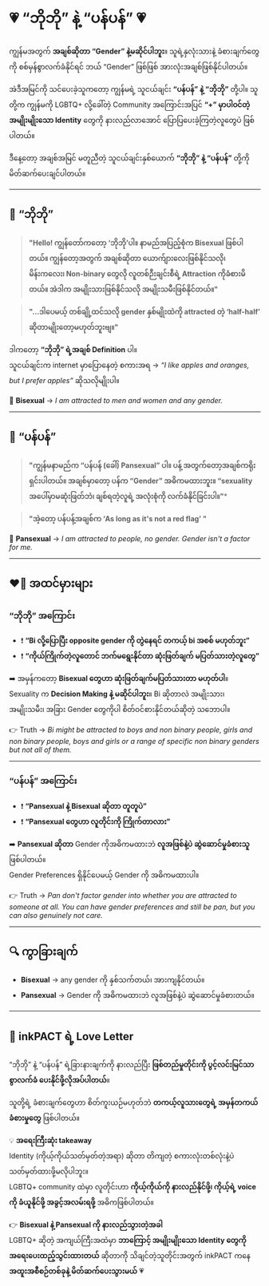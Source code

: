 # 💗 “ဘိုဘို” နဲ့ “ပန်ပန်” 💗

ကျွန်မအတွက် **အချစ်ဆိုတာ “Gender” နဲ့မဆိုင်ပါဘူး**။ သူရဲ့နှလုံးသားနဲ့ ခံစားချက်တွေကို စစ်မှန်စွာလက်ခံနိုင်ရင် ဘယ် “Gender” ဖြစ်ဖြစ် အားလုံးအချစ်ဖြစ်နိုင်ပါတယ်။

အဲဒီအမြင်ကို သင်ပေးခဲ့သူကတော့ ကျွန်မရဲ့ သူငယ်ချင်း **“ပန်ပန်” နဲ့ “ဘိုဘို”** တို့ပါ။ သူတို့က ကျွန်မကို LGBTQ+ လို့ခေါ်တဲ့ Community အကြောင်းအပြင် **“+” မှာပါဝင်တဲ့ အမျိုးမျိုးသော Identity** တွေကို နားလည်လာအောင် ပြောပြပေးခဲ့ကြတဲ့လူတွေပဲ ဖြစ်ပါတယ်။

ဒီနေ့တော့ အချစ်အမြင် မတူညီတဲ့ သူငယ်ချင်းနှစ်ယောက် **“ဘိုဘို” နဲ့ “ပန်ပန်”** တို့ကို မိတ်ဆက်ပေးချင်ပါတယ်။

---

## 👤 “ဘိုဘို”

> **"Hello! ကျွန်တော်ကတော့ ‘ဘိုဘို’ပါ။ နာမည်အပြည့်စုံက Bisexual ဖြစ်ပါတယ်။ ကျွန်တော့အတွက် အချစ်ဆိုတာ ယောက်ျားလေးဖြစ်နိုင်သလို၊ မိန်းကလေး၊ Non-binary တွေလို လူတစ်ဉီးချင်းစီရဲ့ Attraction ကိုခံစားမိတယ်။ အဲဒါက အမျိုးသားဖြစ်နိုင်သလို အမျိုးသမီးဖြစ်နိုင်တယ်။"**

> **"...ဒါပေမယ့် တစ်ချို့ထင်သလို gender နှစ်မျိုးထဲကို attracted တဲ့ ‘half-half’ ဆိုတာ‌မျိုးတော့မဟုတ်ဘူးဗျ။"**

ဒါကတော့ **“ဘိုဘို” ရဲ့အချစ် Definition** ပါ။  
သူငယ်ချင်းက internet မှာပြောနေတဲ့ စကားအရ → *“I like apples and oranges, but I prefer apples”* ဆိုသလိုမျိုးပါ။

👀 **Bisexual** → *I am attracted to men and women and any gender.*

---

## 👤 “ပန်ပန်”

> **"ကျွန်မနာမည်က “ပန်ပန် (ခေါ်) Pansexual” ပါ။ ပန့် အတွက်တော့အချစ်ကရိုးရှင်းပါတယ်။ အချစ်မှာတော့ ပန်က “Gender” အဓိကမထားဘူး။ “sexuality အပေါ်မှာမဆုံးဖြတ်ဘဲ၊ ချစ်ရတဲ့လူရဲ့ အလုံးစုံကို လက်ခံနိုင်ခြင်းပါ။"***

> **"အဲ့တော့ ပန်ပန့်အချစ်က ‘As long as it's not a red flag’ "**

👀 **Pansexual** → *I am attracted to people, no gender. Gender isn't a factor for me.*

---

## ❤️‍🔥 အထင်မှားများ

### “ဘိုဘို” အကြောင်း
- ❗ **“Bi လို့ပြောပြီး opposite gender ကို တွဲနေရင် တကယ့် bi အစစ် မဟုတ်ဘူး”**  
- ❗ **“ကိုယ်ကြိုက်တဲ့လူတောင် ဘက်မရွေးနိုင်တာ ဆုံးဖြတ်ချက် မပြတ်သားတဲ့လူတွေ”**

➡️ အမှန်ကတော့ **Bisexual တွေဟာ ဆုံးဖြတ်ချက်မပြတ်သားတာ မဟုတ်ပါ**။  
Sexuality က **Decision Making နဲ့ မဆိုင်ပါဘူး**။ Bi ဆိုတာလဲ အမျိုးသား၊ အမျိုးသမီး၊ အခြား Gender တွေကိုပါ စိတ်ဝင်စားနိုင်တယ်ဆိုတဲ့ သဘောပါ။

👉 Truth → *Bi might be attracted to boys and non binary people, girls and non binary people, boys and girls or a range of specific non binary genders but not all of them.*

---

### “ပန်ပန်” အကြောင်း
- ❗ **“Pansexual နဲ့ Bisexual ဆိုတာ တူတူပဲ”**  
- ❗ **“Pansexual တွေဟာ လူတိုင်းကို ကြိုက်တာလား”**

➡️ **Pansexual ဆိုတာ** Gender ကိုအဓိကမထားဘဲ **လူအဖြစ်နဲ့ပဲ ဆွဲဆောင်မှုခံစားသူ** ဖြစ်ပါတယ်။  
Gender Preferences ရှိနိုင်ပေမယ့် Gender ကို အဓိကမထားပါ။

👉 Truth → *Pan don't factor gender into whether you are attracted to someone at all. You can have gender preferences and still be pan, but you can also genuinely not care.*

---

## 🔍 ကွာခြားချက်

- **Bisexual** → any gender ကို နှစ်သက်တယ်၊ အားကျနိုင်တယ်။  
- **Pansexual** → Gender ကို အဓိကမထားဘဲ လူအဖြစ်နဲ့ပဲ ဆွဲဆောင်မှုခံစားတယ်။

---

## 💌 inkPACT ရဲ့ Love Letter  

“ဘိုဘို” နဲ့ “ပန်ပန်” ရဲ့ခြားနားချက်ကို နားလည်ပြီး **ဖြစ်တည်မှုတိုင်းကို ပွင့်လင်းမြင်သာစွာလက်ခံ ပေးနိုင်ဖို့လိုအပ်ပါတယ်**။

သူတို့ရဲ့ ခံစားချက်တွေဟာ စိတ်ကူးယဉ်မဟုတ်ဘဲ **တကယ့်လူသားတွေရဲ့ အမှန်တကယ်ခံစားမှုတွေ** ဖြစ်ပါတယ်။

💡 **အရေးကြီးဆုံး takeaway**  
Identity (ကိုယ့်ကိုယ်သတ်မှတ်တဲ့အရာ) ဆိုတာ တိကျတဲ့ စကားလုံးတစ်လုံးနဲ့ပဲ သတ်မှတ်ထားဖို့မလိုပါဘူး။  
LGBTQ+ community ထဲမှာ လူတိုင်းဟာ **ကိုယ့်ကိုယ်ကို နားလည်နိုင်ဖို့၊ ကိုယ့်ရဲ့ voice ကို ခံယူနိုင်ဖို့ အခွင့်အလမ်းရဖို့** အဓိကဖြစ်ပါတယ်။

👉 **Bisexual နဲ့ Pansexual ကို နားလည်သွားတဲ့အခါ**  
LGBTQ+ ဆိုတဲ့ အကျယ်ကြီးအထဲမှာ **ဘာကြောင့် အမျိုးမျိုးသော Identity တွေကို အရေးပေးထည့်သွင်းထားတယ်** ဆိုတာကို သိချင်တဲ့သူတိုင်းအတွက် inkPACT ကနေ **အထူးအစီစဉ်တစ်ခုနဲ့ မိတ်ဆက်ပေးသွားမယ်** 💗